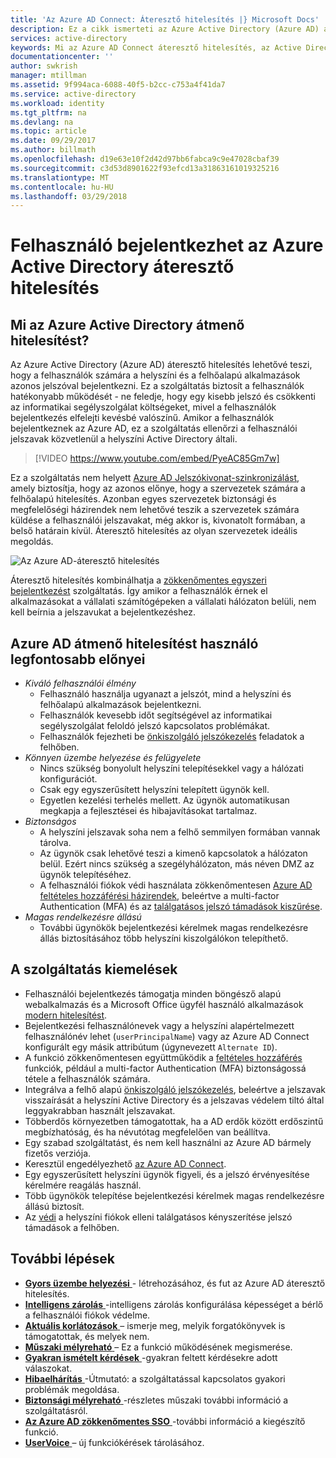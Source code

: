 ```yaml
---
title: 'Az Azure AD Connect: Áteresztő hitelesítés |} Microsoft Docs'
description: Ez a cikk ismerteti az Azure Active Directory (Azure AD) áteresztő hitelesítés és hogyan lehetővé teszi az Azure AD bejelentkezések érvényesítésével azonosítsa a felhasználói jelszavakat, a helyszíni Active Directoryban.
services: active-directory
keywords: Mi az Azure AD Connect áteresztő hitelesítés, az Active Directory, az Azure AD, SSO, szükséges összetevők telepítése egyszeri bejelentkezést.
documentationcenter: ''
author: swkrish
manager: mtillman
ms.assetid: 9f994aca-6088-40f5-b2cc-c753a4f41da7
ms.service: active-directory
ms.workload: identity
ms.tgt_pltfrm: na
ms.devlang: na
ms.topic: article
ms.date: 09/29/2017
ms.author: billmath
ms.openlocfilehash: d19e63e10f2d42d97bb6fabca9c9e47028cbaf39
ms.sourcegitcommit: c3d53d8901622f93efcd13a31863161019325216
ms.translationtype: MT
ms.contentlocale: hu-HU
ms.lasthandoff: 03/29/2018
---
```

# <a name="user-sign-in-with-azure-active-directory-pass-through-authentication"></a>Felhasználó bejelentkezhet az Azure Active Directory áteresztő hitelesítés

## <a name="what-is-azure-active-directory-pass-through-authentication"></a>Mi az Azure Active Directory átmenő hitelesítést?

Az Azure Active Directory (Azure AD) áteresztő hitelesítés lehetővé teszi, hogy a felhasználók számára a helyszíni és a felhőalapú alkalmazások azonos jelszóval bejelentkezni. Ez a szolgáltatás biztosít a felhasználók hatékonyabb működését - ne feledje, hogy egy kisebb jelszó és csökkenti az informatikai segélyszolgálat költségeket, mivel a felhasználók bejelentkezés elfelejti kevésbé valószínű. Amikor a felhasználók bejelentkeznek az Azure AD, ez a szolgáltatás ellenőrzi a felhasználói jelszavak közvetlenül a helyszíni Active Directory általi.

>[!VIDEO https://www.youtube.com/embed/PyeAC85Gm7w]

Ez a szolgáltatás nem helyett [Azure AD Jelszókivonat-szinkronizálást](active-directory-aadconnectsync-implement-password-hash-synchronization.md), amely biztosítja, hogy az azonos előnye, hogy a szervezetek számára a felhőalapú hitelesítés. Azonban egyes szervezetek biztonsági és megfelelőségi házirendek nem lehetővé teszik a szervezetek számára küldése a felhasználói jelszavakat, még akkor is, kivonatolt formában, a belső határain kívül. Áteresztő hitelesítés az olyan szervezetek ideális megoldás.

![Az Azure AD-áteresztő hitelesítés](./media/active-directory-aadconnect-pass-through-authentication/pta1.png)

Áteresztő hitelesítés kombinálhatja a [zökkenőmentes egyszeri bejelentkezést](active-directory-aadconnect-sso.md) szolgáltatás. Így amikor a felhasználók érnek el alkalmazásokat a vállalati számítógépeken a vállalati hálózaton belüli, nem kell beírnia a jelszavukat a bejelentkezéshez.

## <a name="key-benefits-of-using-azure-ad-pass-through-authentication"></a>Azure AD átmenő hitelesítést használó legfontosabb előnyei

- *Kiváló felhasználói élmény*
  - Felhasználó használja ugyanazt a jelszót, mind a helyszíni és felhőalapú alkalmazások bejelentkezni.
  - Felhasználók kevesebb időt segítségével az informatikai segélyszolgálat feloldó jelszó kapcsolatos problémákat.
  - Felhasználók fejezheti be [önkiszolgáló jelszókezelés](../active-directory-passwords-overview.md) feladatok a felhőben.
- *Könnyen üzembe helyezése és felügyelete*
  - Nincs szükség bonyolult helyszíni telepítésekkel vagy a hálózati konfigurációt.
  - Csak egy egyszerűsített helyszíni telepített ügynök kell.
  - Egyetlen kezelési terhelés mellett. Az ügynök automatikusan megkapja a fejlesztései és hibajavításokat tartalmaz.
- *Biztonságos*
  - A helyszíni jelszavak soha nem a felhő semmilyen formában vannak tárolva.
  - Az ügynök csak lehetővé teszi a kimenő kapcsolatok a hálózaton belül. Ezért nincs szükség a szegélyhálózaton, más néven DMZ az ügynök telepítéséhez.
  - A felhasználói fiókok védi használata zökkenőmentesen [Azure AD feltételes hozzáférési házirendek](../active-directory-conditional-access-azure-portal.md), beleértve a multi-factor Authentication (MFA) és az [találgatásos jelszó támadások kiszűrése](active-directory-aadconnect-pass-through-authentication-smart-lockout.md).
- *Magas rendelkezésre állású*
  - További ügynökök bejelentkezési kérelmek magas rendelkezésre állás biztosításához több helyszíni kiszolgálókon telepíthető.

## <a name="feature-highlights"></a>A szolgáltatás kiemelések

- Felhasználói bejelentkezés támogatja minden böngésző alapú webalkalmazás és a Microsoft Office ügyfél használó alkalmazások [modern hitelesítést](https://aka.ms/modernauthga).
- Bejelentkezési felhasználónevek vagy a helyszíni alapértelmezett felhasználónév lehet (`userPrincipalName`) vagy az Azure AD Connect konfigurált egy másik attribútum (úgynevezett `Alternate ID`).
- A funkció zökkenőmentesen együttműködik a [feltételes hozzáférés](../active-directory-conditional-access-azure-portal.md) funkciók, például a multi-factor Authentication (MFA) biztonságossá tétele a felhasználók számára.
- Integrálva a felhő alapú [önkiszolgáló jelszókezelés](../active-directory-passwords-overview.md), beleértve a jelszavak visszaírását a helyszíni Active Directory és a jelszavas védelem tiltó által leggyakrabban használt jelszavakat.
- Többerdős környezetben támogatottak, ha a AD erdők között erdőszintű megbízhatóság, és ha névutótag megfelelően van beállítva.
- Egy szabad szolgáltatást, és nem kell használni az Azure AD bármely fizetős verziója.
- Keresztül engedélyezhető [az Azure AD Connect](active-directory-aadconnect.md).
- Egy egyszerűsített helyszíni ügynök figyeli, és a jelszó érvényesítése kérelmére reagálás használ.
- Több ügynökök telepítése bejelentkezési kérelmek magas rendelkezésre állású biztosít.
- Az [védi](active-directory-aadconnect-pass-through-authentication-smart-lockout.md) a helyszíni fiókok elleni találgatásos kényszerítése jelszó támadások a felhőben.

## <a name="next-steps"></a>További lépések

- [**Gyors üzembe helyezési** ](active-directory-aadconnect-pass-through-authentication-quick-start.md) - létrehozásához, és fut az Azure AD áteresztő hitelesítés.
- [**Intelligens zárolás** ](active-directory-aadconnect-pass-through-authentication-smart-lockout.md) -intelligens zárolás konfigurálása képességet a bérlő a felhasználói fiókok védelme.
- [**Aktuális korlátozások** ](active-directory-aadconnect-pass-through-authentication-current-limitations.md) – ismerje meg, melyik forgatókönyvek is támogatottak, és melyek nem.
- [**Műszaki mélyreható** ](active-directory-aadconnect-pass-through-authentication-how-it-works.md) – Ez a funkció működésének megismerése.
- [**Gyakran ismételt kérdések** ](active-directory-aadconnect-pass-through-authentication-faq.md) -gyakran feltett kérdésekre adott válaszokat.
- [**Hibaelhárítás** ](active-directory-aadconnect-troubleshoot-pass-through-authentication.md) -Útmutató: a szolgáltatással kapcsolatos gyakori problémák megoldása.
- [**Biztonsági mélyreható** ](active-directory-aadconnect-pass-through-authentication-security-deep-dive.md) -részletes műszaki további információ a szolgáltatásról.
- [**Az Azure AD zökkenőmentes SSO** ](active-directory-aadconnect-sso.md) -további információ a kiegészítő funkció.
- [**UserVoice** ](https://feedback.azure.com/forums/169401-azure-active-directory/category/160611-directory-synchronization-aad-connect) – új funkciókérések tárolásához.
